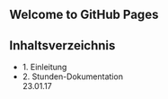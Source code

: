 ## Welcome to GitHub Pages

<h2>
Inhaltsverzeichnis
</h2>
<ul>
<li>1. Einleitung</li>
<li>2. Stunden-Dokumentation<br style="text-indent:20px;">23.01.17<br>

